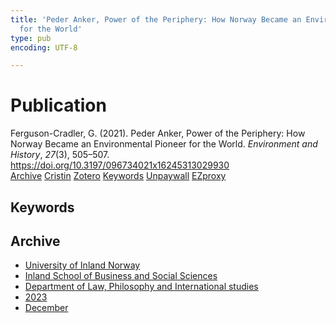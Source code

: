 ```yaml
---
title: 'Peder Anker, Power of the Periphery: How Norway Became an Environmental Pioneer
  for the World'
type: pub
encoding: UTF-8

---
```

<h1>Publication</h1>
<article id="csl-bib-container-3PM4HMIY" class="csl-bib-container">
  <div class="csl-bib-body"> <div class="csl-entry">Ferguson-Cradler, G. (2021). Peder Anker, Power of the Periphery: How Norway Became an Environmental Pioneer for the World. <i>Environment and History</i>, <i>27</i>(3), 505–507. <a href="https://doi.org/10.3197/096734021x16245313029930">https://doi.org/10.3197/096734021x16245313029930</a></div> </div>
  <div class="csl-bib-buttons">
    <a href="#taxonomy-article-3PM4HMIY" alt="archive" class="csl-bib-button">Archive</a>
    <a href="https://app.cristin.no/results/show.jsf?id=2209193" alt="Cristin" class="csl-bib-button">Cristin</a>
    <a href="http://zotero.org/groups/5881554/items/3PM4HMIY" alt="Zotero" class="csl-bib-button">Zotero</a>
    <a href="#keywords-article-3PM4HMIY" alt="keywords" class="csl-bib-button">Keywords</a>
    <a href="https://doi.org/10.3197/096734021x16245313029930" alt="Unpaywall" class="csl-bib-button">Unpaywall</a>
    <a href="https://doi.org/10.3197/096734021x16245313029930" alt="EZproxy" class="csl-bib-button">EZproxy</a>
  </div>
  <div id="csl-bib-meta-container-3PM4HMIY"></div>
</article>
<div id="csl-bib-meta-3PM4HMIY" class="csl-bib-meta">
  <article id="keywords-article-3PM4HMIY" class="keywords-article">
    <h1>Keywords</h1>
    
  </article>
  <article id="taxonomy-article-3PM4HMIY" class="taxonomy-article">
    <h1>Archive</h1>
    <ul>
      <li>
        <a href="/en/archive/?key=3DCRN523">University of Inland Norway</a>
      </li>
      <li>
        <a href="/en/archive/?key=DU8Q9LN9">Inland School of Business and Social Sciences</a>
      </li>
      <li>
        <a href="/en/archive/?key=ITYAG68H">Department of Law, Philosophy and International studies</a>
      </li>
      <li>
        <a href="/en/archive/?key=8Y35X54R">2023</a>
      </li>
      <li>
        <a href="/en/archive/?key=X4W8KQ7V">December</a>
      </li>
    </ul>
  </article>
</div>
